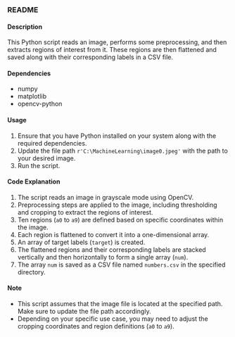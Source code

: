 ### README

#### Description
This Python script reads an image, performs some preprocessing, and then extracts regions of interest from it. These regions are then flattened and saved along with their corresponding labels in a CSV file.

#### Dependencies
- numpy
- matplotlib
- opencv-python

#### Usage
1. Ensure that you have Python installed on your system along with the required dependencies.
2. Update the file path `r'C:\MachineLearning\image0.jpeg'` with the path to your desired image.
3. Run the script.

#### Code Explanation
1. The script reads an image in grayscale mode using OpenCV.
2. Preprocessing steps are applied to the image, including thresholding and cropping to extract the regions of interest.
3. Ten regions (`a0` to `a9`) are defined based on specific coordinates within the image.
4. Each region is flattened to convert it into a one-dimensional array.
5. An array of target labels (`target`) is created.
6. The flattened regions and their corresponding labels are stacked vertically and then horizontally to form a single array (`num`).
7. The array `num` is saved as a CSV file named `numbers.csv` in the specified directory.

#### Note
- This script assumes that the image file is located at the specified path. Make sure to update the file path accordingly.
- Depending on your specific use case, you may need to adjust the cropping coordinates and region definitions (`a0` to `a9`).
